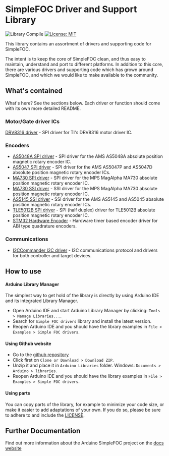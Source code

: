 # SimpleFOC Driver and Support Library

![Library Compile](https://github.com/simplefoc/Arduino-FOC-drivers/workflows/Library%20Compile/badge.svg)
[![License: MIT](https://img.shields.io/badge/License-MIT-yellow.svg)](https://opensource.org/licenses/MIT)


This library contains an assortment of drivers and supporting code for SimpleFOC.

The intent is to keep the core of SimpleFOC clean, and thus easy to maintain, understand and port to different platforms. In addition to this core, there are various drivers and supporting code which has grown around SimpleFOC, and which we would like to make available to the community.

## What's contained

What's here? See the sections below. Each driver or function should come with its own more detailed README.

### Motor/Gate driver ICs

[DRV8316 driver](src/drivers/drv8316/) - SPI driver for TI's DRV8316 motor driver IC.

### Encoders

 - [AS5048A SPI driver](src/encoders/as5048a/) - SPI driver for the AMS AS5048A absolute position magnetic rotary encoder IC.
 - [AS5047 SPI driver](src/encoders/as5047/) - SPI driver for the AMS AS5047P and AS5047D absolute position magnetic rotary encoder ICs.
 - [MA730 SPI driver](src/encoders/ma730/) - SPI driver for the MPS MagAlpha MA730 absolute position magnetic rotary encoder IC.
 - [MA730 SSI driver](src/encoders/ma730/) - SSI driver for the MPS MagAlpha MA730 absolute position magnetic rotary encoder IC.
 - [AS5145 SSI driver](src/encoders/as5145/) - SSI driver for the AMS AS5145 and AS5045 absolute position magnetic rotary encoder ICs.
 - [TLE5012B SPI driver](src/encoders/tle5012b/) - SPI (half duplex) driver for TLE5012B absolute position magnetic rotary encoder IC.
 - [STM32 Hardware Encoder](src/encoders/stm32hwencoder/) - Hardware timer based encoder driver for ABI type quadrature encoders.

### Communications

 - [I2CCommander I2C driver](src/comms/i2c/) - I2C communications protocol and drivers for both controller and target devices. 


## How to use

#### Arduino Library Manager 
The simplest way to get hold of the library is directly by using Arduino IDE and its integrated Library Manager. 
- Open Arduino IDE and start Arduino Library Manager by clicking: `Tools > Manage Libraries...`.
- Search for `Simple FOC drivers` library and install the latest version.
- Reopen Arduino IDE and you should have the library examples in `File > Examples > Simple FOC drivers`.

#### Using Github website 
- Go to the [github repository](https://github.com/simplefoc/Arduino-FOC-drivers)
- Click first on `Clone or Download > Download ZIP`. 
- Unzip it and place it in `Arduino Libraries` folder. Windows: `Documents > Arduino > libraries`.  
- Reopen Arduino IDE and you should have the library examples in `File > Examples > Simple FOC drivers`.

#### Using parts

You can copy parts of the library, for example to minimize your code size, or make it easier to add adaptations of your own.
If you do so, please be sure to adhere to and include the [LICENSE](https://github.com/simplefoc/Arduino-FOC-drivers/LICENSE).


## Further Documentation

Find out more information about the Arduino SimpleFOC project on the [docs website](https://docs.simplefoc.com/) 
